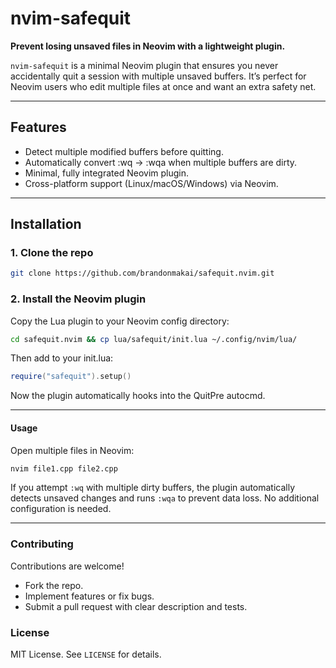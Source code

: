 # nvim-safequit

**Prevent losing unsaved files in Neovim with a lightweight plugin.**

`nvim-safequit` is a minimal Neovim plugin that ensures you never accidentally quit a session with multiple unsaved buffers. It’s perfect for Neovim users who edit multiple files at once and want an extra safety net.

---

## Features

- Detect multiple modified buffers before quitting.
- Automatically convert :wq → :wqa when multiple buffers are dirty.
- Minimal, fully integrated Neovim plugin.
- Cross-platform support (Linux/macOS/Windows) via Neovim.

---

## Installation

### 1. Clone the repo

```bash
git clone https://github.com/brandonmakai/safequit.nvim.git
```

### 2. Install the Neovim plugin

Copy the Lua plugin to your Neovim config directory:

```bash 
cd safequit.nvim && cp lua/safequit/init.lua ~/.config/nvim/lua/
```

Then add to your init.lua:

```lua
require("safequit").setup()
```

Now the plugin automatically hooks into the QuitPre autocmd.

--- 

#### Usage

Open multiple files in Neovim:
```bash
nvim file1.cpp file2.cpp
```

If you attempt `:wq` with multiple dirty buffers, the plugin automatically detects unsaved changes and runs `:wqa` to prevent data loss. No additional configuration is needed.

---

### Contributing
Contributions are welcome!
* Fork the repo.
* Implement features or fix bugs.
* Submit a pull request with clear description and tests.

### License
MIT License. See `LICENSE` for details.

